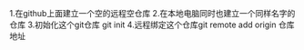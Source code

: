 1.在github上面建立一个空的远程空仓库
2.在本地电脑同时也建立一个同样名字的仓库
3.初始化这个git仓库 git init
4.远程绑定这个仓库git remote add origin 仓库地址